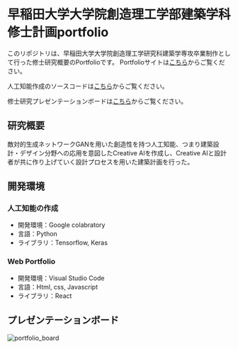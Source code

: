 # 早稲田大学大学院創造理工学部建築学科　修士計画portfolio

このリポジトリは、早稲田大学大学院創造理工学研究科建築学専攻卒業制作として行った修士研究概要のPortfolioです。  Portfolioサイトは[こちら](https://yusnmt.tech)からご覧ください。

人工知能作成のソースコードは[こちら](https://colab.research.google.com/drive/1uILrN8lX0Jl_C-VBQ1Rn3MAcuYt6mPWP?usp=sharing)からご覧ください。

修士研究プレゼンテーションボードは[こちら]()からご覧ください。

## 研究概要

敵対的生成ネットワークGANを用いた創造性を持つ人工知能、つまり建築設計・デザイン分野への応用を意図したCreative AIを作成し、Creative AIと設計者が共に作り上げていく設計プロセスを用いた建築計画を行った。

## 開発環境
### 人工知能の作成
* 開発環境：Google colabratory
* 言語：Python
* ライブラリ：Tensorflow, Keras

### Web Portfolio
* 開発環境：Visual Studio Code
* 言語：Html, css, Javascript
* ライブラリ：React

## プレゼンテーションボード
![portfolio_board](https://user-images.githubusercontent.com/87215668/155883613-45ccea8c-5680-4af5-9660-8fd3c9345795.png)